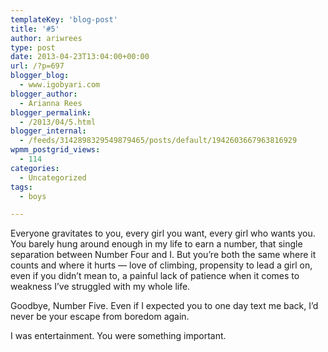 ```yaml
---
templateKey: 'blog-post'
title: '#5'
author: ariwrees
type: post
date: 2013-04-23T13:04:00+00:00
url: /?p=697
blogger_blog:
  - www.igobyari.com
blogger_author:
  - Arianna Rees
blogger_permalink:
  - /2013/04/5.html
blogger_internal:
  - /feeds/3142898329549879465/posts/default/1942603667963816929
wpmm_postgrid_views:
  - 114
categories:
  - Uncategorized
tags:
  - boys

---
```

Everyone gravitates to you, every girl you want, every girl who wants you. You barely hung around enough in my life to earn a number, that single separation between Number Four and I. But you’re both the same where it counts and where it hurts — love of climbing, propensity to lead a girl on, even if you didn’t mean to, a painful lack of patience when it comes to weakness I’ve struggled with my whole life.

Goodbye, Number Five. Even if I expected you to one day text me back, I’d never be your escape from boredom again. 

I was entertainment. You were something important.